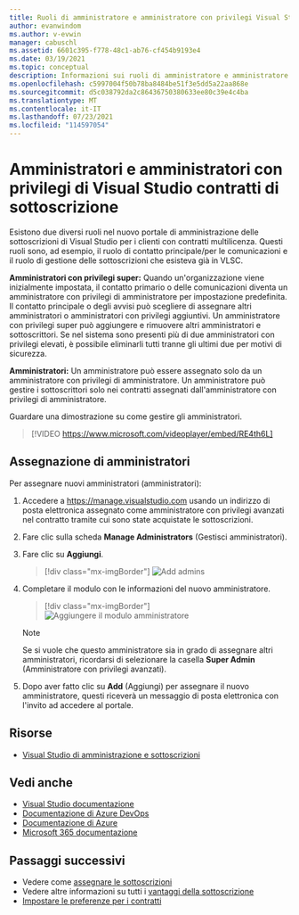 ```yaml
---
title: Ruoli di amministratore e amministratore con privilegi Visual Studio sottoscrizione
author: evanwindom
ms.author: v-evwin
manager: cabuschl
ms.assetid: 6601c395-f778-48c1-ab76-cf454b9193e4
ms.date: 03/19/2021
ms.topic: conceptual
description: Informazioni sui ruoli di amministratore e amministratore con privilegi di amministratore con privilegi di amministratore e su come assegnare gli amministratori.
ms.openlocfilehash: c5997004f50b78ba8484be51f3e5dd5a22aa868e
ms.sourcegitcommit: d5c038792da2c86436750380633ee80c39e4c4ba
ms.translationtype: MT
ms.contentlocale: it-IT
ms.lasthandoff: 07/23/2021
ms.locfileid: "114597054"
---
```

# <a name="super-admins-and-admins-for-visual-studio-subscription-agreements"></a>Amministratori e amministratori con privilegi di Visual Studio contratti di sottoscrizione

Esistono due diversi ruoli nel nuovo portale di amministrazione delle sottoscrizioni di Visual Studio per i clienti con contratti multilicenza. Questi ruoli sono, ad esempio, il ruolo di contatto principale/per le comunicazioni e il ruolo di gestione delle sottoscrizioni che esisteva già in VLSC.

**Amministratori con privilegi super:** Quando un'organizzazione viene inizialmente impostata, il contatto primario o delle comunicazioni diventa un amministratore con privilegi di amministratore per impostazione predefinita. Il contatto principale o degli avvisi può scegliere di assegnare altri amministratori o amministratori con privilegi aggiuntivi. Un amministratore con privilegi super può aggiungere e rimuovere altri amministratori e sottoscrittori. Se nel sistema sono presenti più di due amministratori con privilegi elevati, è possibile eliminarli tutti tranne gli ultimi due per motivi di sicurezza.

**Amministratori:** Un amministratore può essere assegnato solo da un amministratore con privilegi di amministratore. Un amministratore può gestire i sottoscrittori solo nei contratti assegnati dall'amministratore con privilegi di amministratore.

Guardare una dimostrazione su come gestire gli amministratori. 
> [!VIDEO https://www.microsoft.com/videoplayer/embed/RE4th6L]

## <a name="assigning-admins"></a>Assegnazione di amministratori
Per assegnare nuovi amministratori (amministratori):
1. Accedere a https://manage.visualstudio.com usando un indirizzo di posta elettronica assegnato come amministratore con privilegi avanzati nel contratto tramite cui sono state acquistate le sottoscrizioni.
2. Fare clic sulla scheda **Manage Administrators** (Gestisci amministratori).
3. Fare clic su **Aggiungi**.
   > [!div class="mx-imgBorder"]
   > ![Add admins](_img/admin-roles/add-admins.png "Fare clic sul pannello Gestisci amministratori e quindi su Aggiungi per assegnare nuovi amministratori.")
4. Completare il modulo con le informazioni del nuovo amministratore.  
   > [!div class="mx-imgBorder"]
   > ![Aggiungere il modulo amministratore](_img/admin-roles/add-form.png "Immettere le informazioni di accesso per il nuovo amministratore e scegliere se renderli un amministratore con privilegi più importanti.  Fare quindi clic su Aggiungi.")

   > [!NOTE]
   > Se si vuole che questo amministratore sia in grado di assegnare altri amministratori, ricordarsi di selezionare la casella **Super Admin** (Amministratore con privilegi avanzati).

5. Dopo aver fatto clic su **Add** (Aggiungi) per assegnare il nuovo amministratore, questi riceverà un messaggio di posta elettronica con l'invito ad accedere al portale.  

## <a name="resources"></a>Risorse
- [Visual Studio di amministrazione e sottoscrizioni](https://aka.ms/vsadminhelp)

## <a name="see-also"></a>Vedi anche
- [Visual Studio documentazione](/visualstudio/)
- [Documentazione di Azure DevOps](/azure/devops/)
- [Documentazione di Azure](/azure/)
- [Microsoft 365 documentazione](/microsoft-365/)

## <a name="next-steps"></a>Passaggi successivi
- Vedere come [assegnare le sottoscrizioni](assign-license.md)
- Vedere altre informazioni su tutti i [vantaggi della sottoscrizione](https://visualstudio.microsoft.com/vs/benefits/)
- [Impostare le preferenze per i contratti](admin-preferences.md)